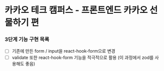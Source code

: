 # 카카오 테크 캠퍼스 - 프론트엔드 카카오 선물하기 편

### 3단계 기능 구현 목록
- [ ] 기존에 만든 form / input을 react-hook-form으로 변경
- [ ] validate 또한 react-hook-form 기능을 적극적으로 활용 (이 과정에서 zod를 사용해도 좋음)